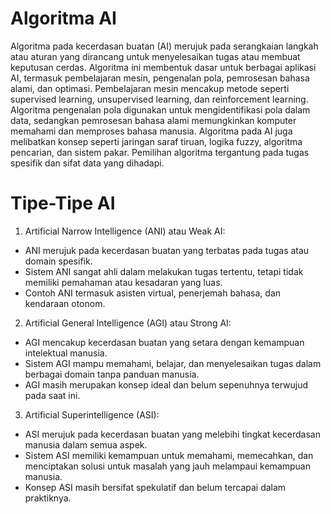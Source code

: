 # Algoritma AI

Algoritma pada kecerdasan buatan (AI) merujuk pada serangkaian langkah atau aturan yang dirancang untuk menyelesaikan tugas atau membuat keputusan cerdas. Algoritma ini membentuk dasar untuk berbagai aplikasi AI, termasuk pembelajaran mesin, pengenalan pola, pemrosesan bahasa alami, dan optimasi. Pembelajaran mesin mencakup metode seperti supervised learning, unsupervised learning, dan reinforcement learning. Algoritma pengenalan pola digunakan untuk mengidentifikasi pola dalam data, sedangkan pemrosesan bahasa alami memungkinkan komputer memahami dan memproses bahasa manusia. Algoritma pada AI juga melibatkan konsep seperti jaringan saraf tiruan, logika fuzzy, algoritma pencarian, dan sistem pakar. Pemilihan algoritma tergantung pada tugas spesifik dan sifat data yang dihadapi.

# Tipe-Tipe AI

1. Artificial Narrow Intelligence (ANI) atau Weak AI:

- ANI merujuk pada kecerdasan buatan yang terbatas pada tugas atau domain spesifik.
- Sistem ANI sangat ahli dalam melakukan tugas tertentu, tetapi tidak memiliki pemahaman atau kesadaran yang luas.
- Contoh ANI termasuk asisten virtual, penerjemah bahasa, dan kendaraan otonom.

2. Artificial General Intelligence (AGI) atau Strong AI:

- AGI mencakup kecerdasan buatan yang setara dengan kemampuan intelektual manusia.
- Sistem AGI mampu memahami, belajar, dan menyelesaikan tugas dalam berbagai domain tanpa panduan manusia.
- AGI masih merupakan konsep ideal dan belum sepenuhnya terwujud pada saat ini.

3. Artificial Superintelligence (ASI):

- ASI merujuk pada kecerdasan buatan yang melebihi tingkat kecerdasan manusia dalam semua aspek.
- Sistem ASI memiliki kemampuan untuk memahami, memecahkan, dan menciptakan solusi untuk masalah yang jauh melampaui kemampuan manusia.
- Konsep ASI masih bersifat spekulatif dan belum tercapai dalam praktiknya.
